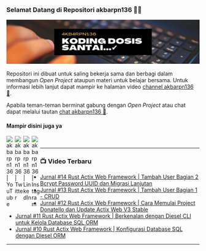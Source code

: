 ### Selamat Datang di Repositori akbarpn136 🙏🏻

![akbarpn136](4kb4rpn136.png)

Repositori ini dibuat untuk saling bekerja sama dan berbagi dalam membangun _Open Project_ ataupun materi untuk belajar 
bersama. Untuk informasi lebih lanjut dapat mampir ke halaman video 
[channel akbarpn136 🎥](https://youtube.com/user/akbarpn136).

Apabila teman-teman berminat gabung dengan _Open Project_ atau chat dapat melalui tautan 
[chat akbarpn136 💬](https://discord.gg/7dTG9sg).

#### Mampir disini juga ya
[<img align="left" alt="akbarpn136 | YouTube" width="22px" src="https://cdn.jsdelivr.net/npm/simple-icons@v3/icons/youtube.svg" />][youtube]
[<img align="left" alt="akbarpn136 | Twitter" width="22px" src="https://cdn.jsdelivr.net/npm/simple-icons@v3/icons/twitter.svg" />][twitter]
[<img align="left" alt="akbarpn136 | LinkedIn" width="22px" src="https://cdn.jsdelivr.net/npm/simple-icons@v3/icons/linkedin.svg" />][linkedin]
[<img align="left" alt="akbarpn136 | Instagram" width="22px" src="https://cdn.jsdelivr.net/npm/simple-icons@v3/icons/instagram.svg" />][instagram]

[twitter]: https://twitter.com/akbarpn136
[youtube]: https://www.youtube.com/user/akbarpn136
[instagram]: https://instagram.com/akbarpn136
[linkedin]: https://www.linkedin.com/in/arizal-akbar-zikri-63461458/

<br />

---

### 📺 Video Terbaru
<!-- YOUTUBE:START -->
- [Jurnal #14 Rust Actix Web Framework | Tambah User Bagian 2 Bcrypt Password UUID dan Migrasi Lanjutan](https://www.youtube.com/watch?v=0orJFsKYeW0)
- [Jurnal #13 Rust Actix Web Framework | Tambah User Bagian 1 - CRUD](https://www.youtube.com/watch?v=Fu0a30GMqS4)
- [Jurnal #12 Rust Actix Web Framework | Cara Memulai Project Donatello dan Update Actix Web V3 Stable](https://www.youtube.com/watch?v=9hMwJM3fzKU)
- [Jurnal #11 Rust Actix Web Framework | Berkenalan dengan Diesel CLI untuk Kelola Database SQL ORM](https://www.youtube.com/watch?v=2SdjvhLoYkE)
- [Jurnal #10 Rust Actix Web Framework | Konfigurasi Database SQL dengan Diesel ORM](https://www.youtube.com/watch?v=zgmR8sKLWdU)
<!-- YOUTUBE:END -->

---
